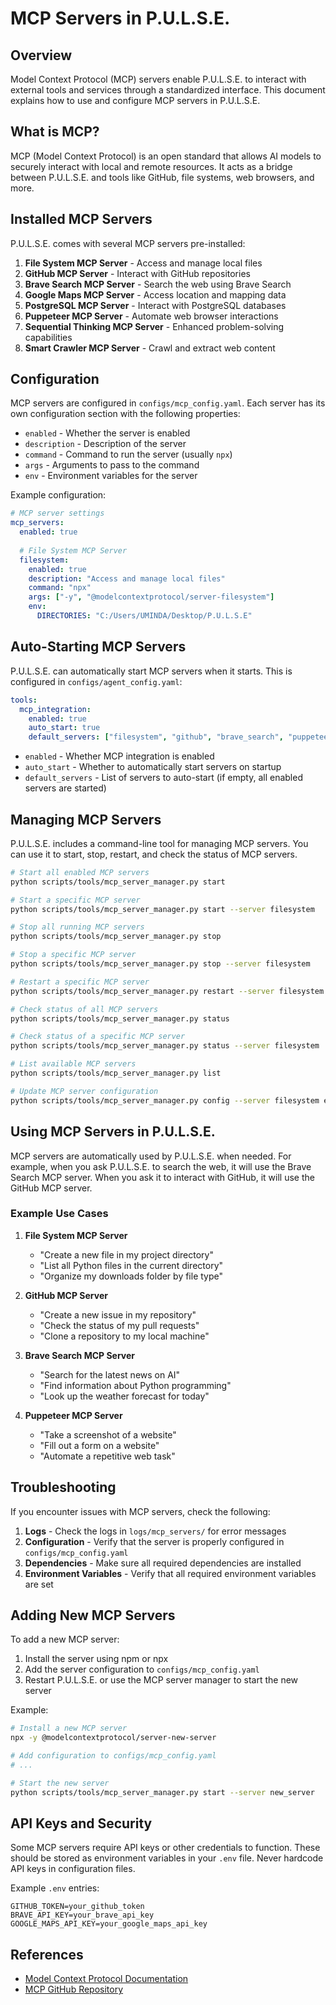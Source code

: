 # MCP Servers in P.U.L.S.E.

## Overview

Model Context Protocol (MCP) servers enable P.U.L.S.E. to interact with external tools and services through a standardized interface. This document explains how to use and configure MCP servers in P.U.L.S.E.

## What is MCP?

MCP (Model Context Protocol) is an open standard that allows AI models to securely interact with local and remote resources. It acts as a bridge between P.U.L.S.E. and tools like GitHub, file systems, web browsers, and more.

## Installed MCP Servers

P.U.L.S.E. comes with several MCP servers pre-installed:

1. **File System MCP Server** - Access and manage local files
2. **GitHub MCP Server** - Interact with GitHub repositories
3. **Brave Search MCP Server** - Search the web using Brave Search
4. **Google Maps MCP Server** - Access location and mapping data
5. **PostgreSQL MCP Server** - Interact with PostgreSQL databases
6. **Puppeteer MCP Server** - Automate web browser interactions
7. **Sequential Thinking MCP Server** - Enhanced problem-solving capabilities
8. **Smart Crawler MCP Server** - Crawl and extract web content

## Configuration

MCP servers are configured in `configs/mcp_config.yaml`. Each server has its own configuration section with the following properties:

- `enabled` - Whether the server is enabled
- `description` - Description of the server
- `command` - Command to run the server (usually `npx`)
- `args` - Arguments to pass to the command
- `env` - Environment variables for the server

Example configuration:

```yaml
# MCP server settings
mcp_servers:
  enabled: true
  
  # File System MCP Server
  filesystem:
    enabled: true
    description: "Access and manage local files"
    command: "npx"
    args: ["-y", "@modelcontextprotocol/server-filesystem"]
    env:
      DIRECTORIES: "C:/Users/UMINDA/Desktop/P.U.L.S.E"
```

## Auto-Starting MCP Servers

P.U.L.S.E. can automatically start MCP servers when it starts. This is configured in `configs/agent_config.yaml`:

```yaml
tools:
  mcp_integration:
    enabled: true
    auto_start: true
    default_servers: ["filesystem", "github", "brave_search", "puppeteer"]
```

- `enabled` - Whether MCP integration is enabled
- `auto_start` - Whether to automatically start servers on startup
- `default_servers` - List of servers to auto-start (if empty, all enabled servers are started)

## Managing MCP Servers

P.U.L.S.E. includes a command-line tool for managing MCP servers. You can use it to start, stop, restart, and check the status of MCP servers.

```bash
# Start all enabled MCP servers
python scripts/tools/mcp_server_manager.py start

# Start a specific MCP server
python scripts/tools/mcp_server_manager.py start --server filesystem

# Stop all running MCP servers
python scripts/tools/mcp_server_manager.py stop

# Stop a specific MCP server
python scripts/tools/mcp_server_manager.py stop --server filesystem

# Restart a specific MCP server
python scripts/tools/mcp_server_manager.py restart --server filesystem

# Check status of all MCP servers
python scripts/tools/mcp_server_manager.py status

# Check status of a specific MCP server
python scripts/tools/mcp_server_manager.py status --server filesystem

# List available MCP servers
python scripts/tools/mcp_server_manager.py list

# Update MCP server configuration
python scripts/tools/mcp_server_manager.py config --server filesystem enabled=true
```

## Using MCP Servers in P.U.L.S.E.

MCP servers are automatically used by P.U.L.S.E. when needed. For example, when you ask P.U.L.S.E. to search the web, it will use the Brave Search MCP server. When you ask it to interact with GitHub, it will use the GitHub MCP server.

### Example Use Cases

1. **File System MCP Server**
   - "Create a new file in my project directory"
   - "List all Python files in the current directory"
   - "Organize my downloads folder by file type"

2. **GitHub MCP Server**
   - "Create a new issue in my repository"
   - "Check the status of my pull requests"
   - "Clone a repository to my local machine"

3. **Brave Search MCP Server**
   - "Search for the latest news on AI"
   - "Find information about Python programming"
   - "Look up the weather forecast for today"

4. **Puppeteer MCP Server**
   - "Take a screenshot of a website"
   - "Fill out a form on a website"
   - "Automate a repetitive web task"

## Troubleshooting

If you encounter issues with MCP servers, check the following:

1. **Logs** - Check the logs in `logs/mcp_servers/` for error messages
2. **Configuration** - Verify that the server is properly configured in `configs/mcp_config.yaml`
3. **Dependencies** - Make sure all required dependencies are installed
4. **Environment Variables** - Verify that all required environment variables are set

## Adding New MCP Servers

To add a new MCP server:

1. Install the server using npm or npx
2. Add the server configuration to `configs/mcp_config.yaml`
3. Restart P.U.L.S.E. or use the MCP server manager to start the new server

Example:

```bash
# Install a new MCP server
npx -y @modelcontextprotocol/server-new-server

# Add configuration to configs/mcp_config.yaml
# ...

# Start the new server
python scripts/tools/mcp_server_manager.py start --server new_server
```

## API Keys and Security

Some MCP servers require API keys or other credentials to function. These should be stored as environment variables in your `.env` file. Never hardcode API keys in configuration files.

Example `.env` entries:

```
GITHUB_TOKEN=your_github_token
BRAVE_API_KEY=your_brave_api_key
GOOGLE_MAPS_API_KEY=your_google_maps_api_key
```

## References

- [Model Context Protocol Documentation](https://modelcontextprotocol.github.io/docs/)
- [MCP GitHub Repository](https://github.com/modelcontextprotocol/mcp)
